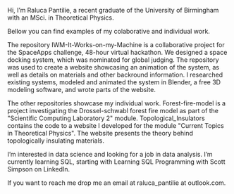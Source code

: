 Hi, I’m Raluca Pantilie, a recent graduate of the University of Birmingham with an MSci. in Theoretical Physics.

Bellow you can find examples of my colaborative and individual work. 

The repository IWM-It-Works-on-my-Machine is a collaborative project for the SpaceApps challenge, 48-hour virtual hackathon. We designed a space docking system, which was nominated for global judging. The repository was used to create a website showcasing an animation of the system, as well as details on materials and other backround information. I researched existing systems, modeled and animated the system in Blender, a free 3D modeling software, and wrote parts of the website. 

The other repositories showcase my individual work. Forest-fire-model is a project investigating the Drossel-schwabl forest fire model as part of the "Scientific Computing Laboratory 2" module. Topological_Insulators contains the code to a website I developed for the module "Current Topics in Theoretical Physics". The website presents the theory behind topologically insulating materials.

I’m interested in data science and looking for a job in data analysis.
I’m currently learning SQL, starting with Learning SQL Programming with Scott Simpson on LinkedIn.

If you want to reach me drop me an email at raluca_pantilie at outlook.com.

<!---
RalPan/RalPan is a ✨ special ✨ repository because its `README.md` (this file) appears on your GitHub profile.
You can click the Preview link to take a look at your changes.
--->
